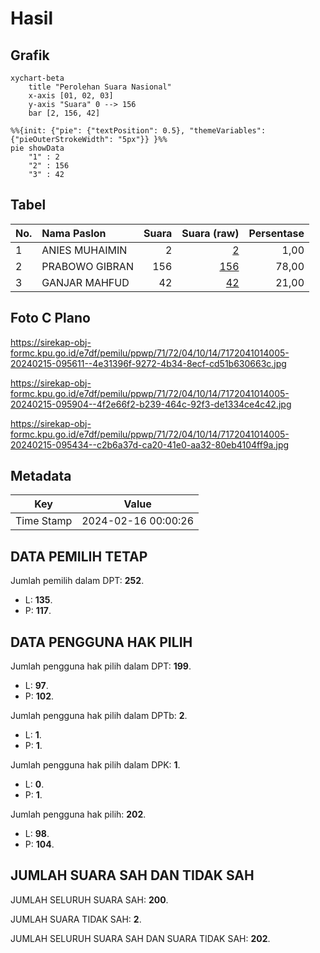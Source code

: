 # Hasil

## Grafik

```mermaid
xychart-beta
    title "Perolehan Suara Nasional"
    x-axis [01, 02, 03]
    y-axis "Suara" 0 --> 156
    bar [2, 156, 42]
```

```mermaid
%%{init: {"pie": {"textPosition": 0.5}, "themeVariables": {"pieOuterStrokeWidth": "5px"}} }%%
pie showData
    "1" : 2
    "2" : 156
    "3" : 42
```

## Tabel

| No. | Nama Paslon    | Suara | Suara (raw) | Persentase |
|:--- |:-------------- | -----:| -----------:| ----------:|
| 1   | ANIES MUHAIMIN | 2     | [2][p-1]    | 1,00       |
| 2   | PRABOWO GIBRAN | 156   | [156][p-2]  | 78,00      |
| 3   | GANJAR MAHFUD  | 42    | [42][p-3]   | 21,00      |


[p-1]: https://github.com/gigit-pemilu/pemilu-2024/blob/main/pilpres/hitung-suara/sub/71-sulawesi-utara/sub/72-kota-bitung/sub/04-aertembaga/sub/1014-aertembaga-dua/sub/005-tps/sub/paslon-1.txt
[p-2]: https://github.com/gigit-pemilu/pemilu-2024/blob/main/pilpres/hitung-suara/sub/71-sulawesi-utara/sub/72-kota-bitung/sub/04-aertembaga/sub/1014-aertembaga-dua/sub/005-tps/sub/paslon-2.txt
[p-3]: https://github.com/gigit-pemilu/pemilu-2024/blob/main/pilpres/hitung-suara/sub/71-sulawesi-utara/sub/72-kota-bitung/sub/04-aertembaga/sub/1014-aertembaga-dua/sub/005-tps/sub/paslon-3.txt

## Foto C Plano

https://sirekap-obj-formc.kpu.go.id/e7df/pemilu/ppwp/71/72/04/10/14/7172041014005-20240215-095611--4e31396f-9272-4b34-8ecf-cd51b630663c.jpg

https://sirekap-obj-formc.kpu.go.id/e7df/pemilu/ppwp/71/72/04/10/14/7172041014005-20240215-095904--4f2e66f2-b239-464c-92f3-de1334ce4c42.jpg

https://sirekap-obj-formc.kpu.go.id/e7df/pemilu/ppwp/71/72/04/10/14/7172041014005-20240215-095434--c2b6a37d-ca20-41e0-aa32-80eb4104ff9a.jpg


## Metadata

| Key        | Value               |
| ---------- | ------------------- |
| Time Stamp | 2024-02-16 00:00:26 |


## DATA PEMILIH TETAP

Jumlah pemilih dalam DPT: **252**.
 * L: **135**.
 * P: **117**.

## DATA PENGGUNA HAK PILIH

Jumlah pengguna hak pilih dalam DPT: **199**.
 * L: **97**.
 * P: **102**.

Jumlah pengguna hak pilih dalam DPTb: **2**.
 * L: **1**.
 * P: **1**.

Jumlah pengguna hak pilih dalam DPK: **1**.
 * L: **0**.
 * P: **1**.

Jumlah pengguna hak pilih: **202**.
 * L: **98**.
 * P: **104**.

## JUMLAH SUARA SAH DAN TIDAK SAH

JUMLAH SELURUH SUARA SAH: **200**.

JUMLAH SUARA TIDAK SAH: **2**.

JUMLAH SELURUH SUARA SAH DAN SUARA TIDAK SAH: **202**.


